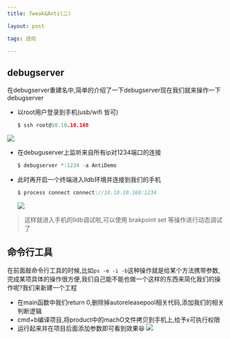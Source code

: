 ```yaml
---
title: Tweak&Anti(二)

layout: post

tags: 逆向

---
```


## debugserver
在debugserver重建名中,简单的介绍了一下debugserver现在我们就来操作一下debugserver

* 以root用户登录到手机(usb/wifi 皆可)

	```c
	$ ssh root@10.10.10.168
	```
![](https://ws1.sinaimg.cn/large/006tKfTcly1fs72p2fvnjj31400ocn7i.jpg)

* 在debuguserver上监听来自所有ip对1234端口的连接

	```c
	$ debugserver *:1234 -a AntiDemo
	```
* 此时再开启一个终端进入lldb环境并连接到我们的手机
	```c
	$ process connect connect://10.10.10.168:1234
	```
	![](https://ws2.sinaimg.cn/large/006tKfTcly1fs7cmtbje0j31kw0vxx6q.jpg)
	
> 这样就进入手机的lldb调试啦,可以使用 brakpoint set 等操作进行动态调试了

## 命令行工具
在前面敲命令行工具的时候,比如`ps -e -i -b`这种操作就是给某个方法携带参数,完成某项具体的操作很方便,我们自己能不能也做一个这样的东西来简化我们的操作呢?我们来新建一个工程

* 在main函数中我们return 0,删除掉autoreleasepool相关代码,添加我们的相关判断逻辑
* cmd+b编译项目,将product中的machO文件拷贝到手机上,给予x可执行权限
* 运行起来并在项目后面添加参数即可看到效果😆
![](https://ws2.sinaimg.cn/large/006tKfTcly1fs7dpv8swvj30jy022mxl.jpg)
